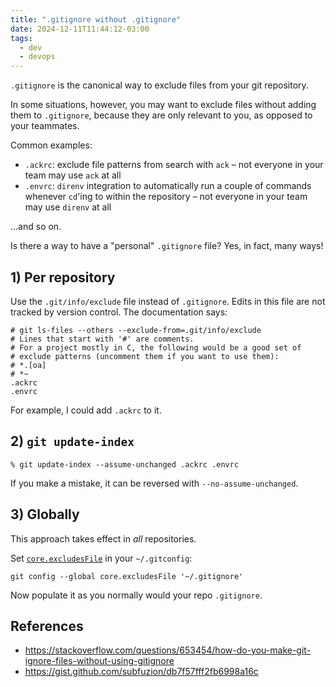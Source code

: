 ```yaml
---
title: ".gitignore without .gitignore"
date: 2024-12-11T11:44:12-03:00
tags:
  - dev
  - devops
---
```


`.gitignore` is the canonical way to exclude files from your git repository.

In some situations, however, you may want to exclude files without adding them
to `.gitignore`, because they are only relevant to you, as opposed to your
teammates.

Common examples:

- `.ackrc`: exclude file patterns from search with `ack` – not everyone in your
  team may use `ack` at all
- `.envrc`: `direnv` integration to automatically run a couple of commands
  whenever `cd`'ing to within the repository – not everyone in your team may use
  `direnv` at all

...and so on.

<!--more-->

Is there a way to have a "personal" `.gitignore` file? Yes, in fact, many ways!

## 1) Per repository

Use the `.git/info/exclude` file instead of `.gitignore`. Edits in this file are
not tracked by version control. The documentation says:

```
# git ls-files --others --exclude-from=.git/info/exclude
# Lines that start with '#' are comments.
# For a project mostly in C, the following would be a good set of
# exclude patterns (uncomment them if you want to use them):
# *.[oa]
# *~
.ackrc
.envrc
```

For example, I could add `.ackrc` to it.

## 2) `git update-index`

```shell
% git update-index --assume-unchanged .ackrc .envrc
```

If you make a mistake, it can be reversed with `--no-assume-unchanged`.

## 3) Globally

This approach takes effect in _all_ repositories.

Set [`core.excludesFile`](https://git-scm.com/docs/gitignore#_configuration) in
your `~/.gitconfig`:

```shell
git config --global core.excludesFile '~/.gitignore'
```

Now populate it as you normally would your repo `.gitignore`.

## References

- https://stackoverflow.com/questions/653454/how-do-you-make-git-ignore-files-without-using-gitignore
- https://gist.github.com/subfuzion/db7f57fff2fb6998a16c
